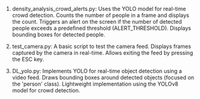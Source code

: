1. density_analysis_crowd_alerts.py:
Uses the YOLO model for real-time crowd detection.
Counts the number of people in a frame and displays the count.
Triggers an alert on the screen if the number of detected people exceeds a predefined threshold (ALERT_THRESHOLD).
Displays bounding boxes for detected people.

2. test_camera.py:
A basic script to test the camera feed.
Displays frames captured by the camera in real-time.
Allows exiting the feed by pressing the ESC key.

3. DL_yolo.py:
Implements YOLO for real-time object detection using a video feed.
Draws bounding boxes around detected objects (focused on the 'person' class).
Lightweight implementation using the YOLOv8 model for crowd detection.
